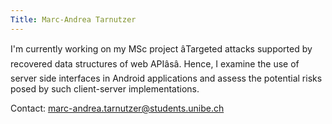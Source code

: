 ```yaml
---
Title: Marc-Andrea Tarnutzer
---
```


I'm currently working on my MSc project âTargeted attacks supported by recovered data structures of web APIâsâ. Hence, I examine the use of server side interfaces in Android applications and assess the potential risks posed by such client-server implementations. 

Contact: [marc-andrea.tarnutzer@students.unibe.ch](marc-andrea.tarnutzer@students.unibe.ch)
